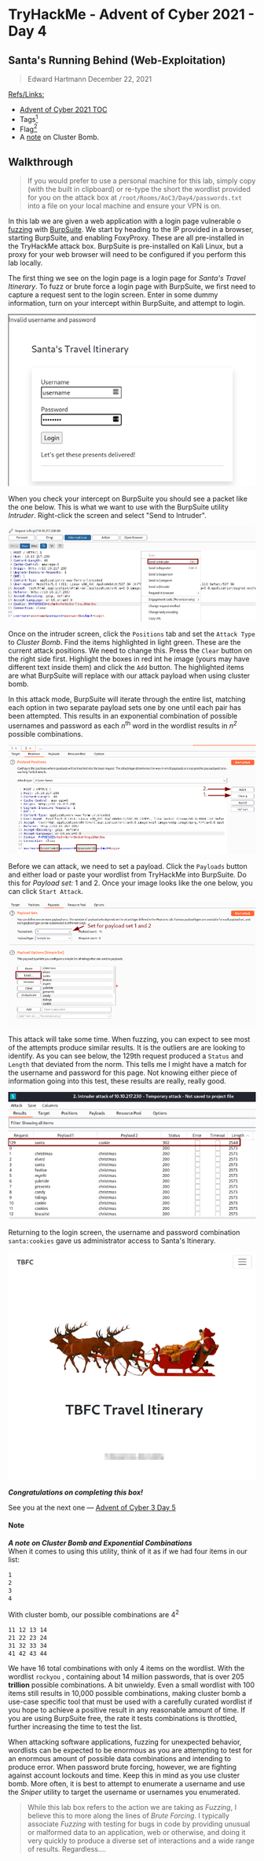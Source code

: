 # TryHackMe - Advent of Cyber 2021 - Day 4
## Santa's Running Behind (Web-Exploitation)
> Edward Hartmann
> December 22, 2021

<u>Refs/Links:</u>
- [Advent of Cyber 2021 TOC](Advent%20of%20Cyber%20Table%20of%20Contents.md)  
-  Tags[^1]
-  Flag[^2]
-  A [note](#Note) on Cluster Bomb.

[^1]: #authentication #fuzzing #burp #webapp #weakpasswords #clusterbomb
[^2]: THM{SANTA_DELIVERS}
## Walkthrough
> If you would prefer to use a personal machine for this lab, simply copy (with the built in clipboard) or re-type the short the wordlist provided for you on the attack box at `/root/Rooms/AoC3/Day4/passwords.txt` into a file on your local machine and ensure your VPN is on. 

In this lab we are given a web application with a login page vulnerable o [fuzzing](../../../knowledge-base/concepts/fuzzing.md) with [BurpSuite](../../../tools_and_tricks/tools/red/BurpSuite.md). We start by heading to the IP provided in a browser, starting BurpSuite, and enabling FoxyProxy. These are all pre-installed in the TryHackMe attack box. BurpSuite is pre-installed on Kali Linux, but a proxy for your web browser will need to be configured if you perform this lab locally.

The first thing we see on the login page is a login page for *Santa's Travel Itinerary*. To fuzz or brute force a login page with BurpSuite, we first need to capture a request sent to the login screen. Enter in some dummy information, turn on your intercept within BurpSuite, and attempt to login. 

![Landing Page](AoC-2021_Photos/Day_04/1.0_AoC-Day-4_12-22-21-Admin-Login-Page.png)

When you check your intercept on BurpSuite you should see a packet like the one below. This is what we want to use with the BurpSuite utility *Intruder*. Right-click the screen and select "Send to Intruder". 

![Sending to Intruder](AoC-2021_Photos/Day_04/2.0_AoC-Day-4_12-22-21-Send-To-Intruder.png)

Once on the intruder screen, click the `Positions` tab and set the `Attack Type` to *Cluster Bomb*. Find the items highlighted in light green. These are the current attack positions. We need to change this. Press the `Clear` button on the right side first. Highlight the boxes in red int he image (yours may have different text inside them) and click the `Add` button. The highlighted items are what BurpSuite will replace with our attack payload when using cluster bomb. 

In this attack mode, BurpSuite will iterate through the entire list, matching each option in two separate payload sets one by one until each pair has been attempted. This results in an exponential combination of possible usernames and password as each *n*<sup>th</sup>  word in the wordlist results in *n*<sup>*2*</sup> possible combinations. 

![Configuring Cluster Bomb](AoC-2021_Photos/Day_04/3.0_AoC-Day-4_12-22-21-Configure-Cluster-Bomb.png)

Before we can attack, we need to set a payload. Click the `Payloads` button and either load or paste your wordlist from TryHackMe into BurpSuite. Do this for *Payload set:* 1 and 2. Once your image looks like the one below, you can click `Start Attack`. 

![Configuring Payload](AoC-2021_Photos/Day_04/4.0_AoC-Day-4_12-22-21-Configure-Payload.png)

This attack will take some time. When fuzzing, you can expect to see most of the attempts produce similar results. It is the outliers are are looking to identify. As you can see below, the 129th request produced a `Status` and `Length` that deviated from the norm. This tells me I might have a match for the username and password for this page. Not knowing either piece of information going into this test, these results are really, really good. 

![Analyzing Responses](AoC-2021_Photos/Day_04/5.0_AoC-Day-4_12-22-21-Successful-Authentication.png)

Returning to the login screen, the username and password combination `santa:cookies` gave us administrator access to Santa's Itinerary.

![Login Successful](AoC-2021_Photos/Day_04/6.0_AoC-Day-4_12-22-21-Santas-Itinerary.png)

***Congratulations on completing this box!***  

See you at the next one &mdash; [Advent of Cyber 3 Day 5](Day%205%20-%20Advent%20of%20Cyber%202021.md)

#### Note
***A note on Cluster Bomb and Exponential Combinations***   </br>
When it comes to using this utility, think of it as if we had four items in our list:
```
1
2
3
4
```

With cluster bomb, our possible combinations are 4<sup>2</sup>
```
11 12 13 14 
21 22 23 24
31 32 33 34
41 42 43 44
```

We have 16 total combinations with only 4 items on the wordlist. With the wordlist `rockyou` , containing about 14 million passwords, that is over 205 **trillion** possible combinations. A bit unwieldy. Even a small wordlist with 100 items still results in 10,000 possible combinations, making cluster bomb a use-case specific tool that must be used with a carefully curated wordlist if you hope to achieve a positive result in any reasonable amount of time. If you are using BurpSuite free, the rate it tests combinations is throttled, further increasing the time to test the list. 

When attacking software applications, fuzzing for unexpected behavior, wordlists can be expected to be enormous as you are attempting to test for an enormous amount of possible data combinations and intending to produce error. When password brute forcing, however, we are fighting against account lockouts and time. Keep this in mind as you use cluster bomb. More often, it is best to attempt to enumerate a username and use the *Sniper* utility to target the username or usernames you enumerated. 

> While this lab box refers to the action we are taking as *Fuzzing*, I believe this to more along the lines of *Brute Forcing*. I typically associate *Fuzzing* with testing for bugs in code by providing unusual or malformed data to an application, web or otherwise, and doing it very quickly to produce a diverse set of interactions and a wide range of results. Regardless....

</br>
</br>
</br>
</br>
</br>
</br>
</br>
</br>
</br>
</br>
</br>
</br>
</br>
</br>
</br>
</br>
</br>
</br>
</br>
</br>
</br>
</br>
</br>
</br>
</br>
</br>
</br>
</br>
</br>
</br>
</br>
</br>
</br>
</br>
</br>
</br>
</br>
</br>
</br>
</br>
</br>
</br>
</br>
</br>
</br>
</br>
</br>
</br>
</br>
</br>
</br>
</br>
</br>
</br>
</br>
</br>
</br>
</br>
</br>
</br>
</br>
</br>
</br>
